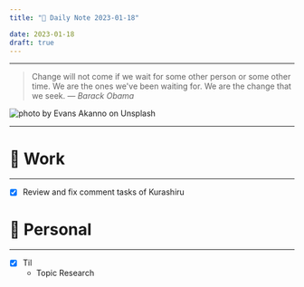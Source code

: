 ```yaml
---
title: "🌱 Daily Note 2023-01-18"

date: 2023-01-18
draft: true
---
```



---

> Change will not come if we wait for some other person or some other time. We are the ones we've been waiting for. We are the change that we seek.
> — <cite>Barack Obama</cite>

![photo by Evans Akanno on Unsplash](https://images.unsplash.com/photo-1566926082274-5a7074e4f048?crop=entropy&cs=tinysrgb&fm=jpg&ixid=MnwzNjM5Nzd8MHwxfHJhbmRvbXx8fHx8fHx8fDE2NzQwMzUyNDc&ixlib=rb-4.0.3&q=80&w=500&h=500)

---


# 💼 Work
---
- [x] Review and fix comment tasks of Kurashiru


# 🌱 Personal
---
- [x] Til
	-  Topic Research 
